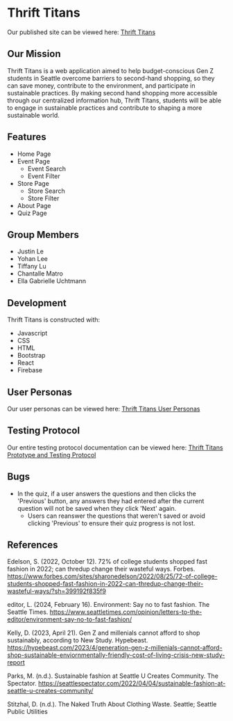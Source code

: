 # Thrift Titans
Our published site can be viewed here: [Thrift Titans](https://info442-green-beans.web.app/)

## Our Mission

Thrift Titans is a web application aimed to help budget-conscious Gen Z students in Seattle overcome barriers to second-hand shopping, so they can save money, contribute to the environment, and participate in sustainable practices. By making second hand shopping more accessible through our centralized information hub, Thrift Titans, students will be able to engage in sustainable practices and contribute to shaping a more sustainable world. 

## Features

* Home Page
* Event Page
	* Event Search
	* Event Filter
* Store Page
	* Store Search
 	* Store Filter
* About Page
* Quiz Page

## Group Members
* Justin Le
* Yohan Lee
* Tiffany Lu
* Chantalle Matro
* Ella Gabrielle Uchtmann


## Development
Thrift Titans is constructed with:

* Javascript
* CSS
* HTML
* Bootstrap
* React
* Firebase

## User Personas
Our user personas can be viewed here: [Thrift Titans User Personas](/thrift-titans.pdf)

## Testing Protocol
Our entire testing protocol documentation can be viewed here: [Thrift Titans Prototype and Testing Protocol](/prototype-and-testing-protocol.pdf)

## Bugs
* In the quiz, if a user answers the questions and then clicks the 'Previous' button, any answers they had entered after the current question will not be saved when they click 'Next' again.
	* Users can reanswer the questions that weren't saved or avoid clicking 'Previous' to ensure their quiz progress is not lost.

## References
Edelson, S. (2022, October 12). 72% of college students shopped fast fashion in 2022; can thredup change their wasteful ways. Forbes. https://www.forbes.com/sites/sharonedelson/2022/08/25/72-of-college-students-shopped-fast-fashion-in-2022-can-thredup-change-their-wasteful-ways/?sh=399192f835f9

editor, L. (2024, February 16). Environment: Say no to fast fashion. The Seattle Times. https://www.seattletimes.com/opinion/letters-to-the-editor/environment-say-no-to-fast-fashion/

Kelly, D. (2023, April 21). Gen Z and millenials cannot afford to shop sustainably, according to New Study. Hypebeast. https://hypebeast.com/2023/4/generation-gen-z-millenials-cannot-afford-shop-sustainable-enviornmentally-friendly-cost-of-living-crisis-new-study-report

Parks, M. (n.d.). Sustainable fashion at Seattle U Creates Community. The Spectator. https://seattlespectator.com/2022/04/04/sustainable-fashion-at-seattle-u-creates-community/

Stitzhal, D. (n.d.). The Naked Truth About Clothing Waste. Seattle; Seattle Public Utilities

